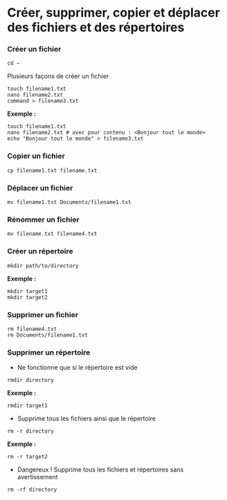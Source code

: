 # Créer, supprimer, copier et déplacer des fichiers et des répertoires

### Créer un fichier 

```
cd ~
```

Plusieurs façons de créer un fichier

```
touch filename1.txt
nano filename2.txt
command > filename3.txt
```

**Exemple :**

```
touch filename1.txt
nano filename2.txt # avec pour contenu : <Bonjour tout le monde>
echo "Bonjour tout le monde" > filename3.txt
```

### Copier un fichier

```
cp filename1.txt filename.txt
```

### Déplacer un fichier

```
mv filename1.txt Documents/filename1.txt
```

### Rénommer un fichier

```
mv filename.txt filename4.txt
```

### Créer un répertoire

```
mkdir path/to/directory
```

**Exemple :**

```
mkdir target1
mkdir target2
```

### Supprimer un fichier

```
rm filename4.txt
rm Documents/filename1.txt
```

### Supprimer un répertoire

- Ne fonctionne que si le répertoire est vide

```
rmdir directory
```

**Exemple :**

```
rmdir target1
```

- Supprime tous les fichiers ainsi que le répertoire

```
rm -r directory
```

**Exemple :**

```
rm -r target2
```

- Dangereux ! Supprime tous les fichiers et répertoires sans avertissement

```
rm -rf directory
```